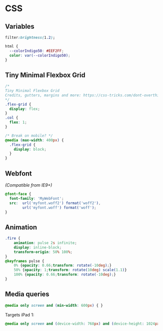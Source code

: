 # CSS

## Variables

```css
filter:brightness(1.2);
```

```css
html {
  --colorIndigo50: #EEF2FF;
  color: var(--colorIndigo50);
}
```

## Tiny Minimal Flexbox Grid

```css
/*
Tiny Minimal Flexbox Grid
Credits, gutters, margins and more: https://css-tricks.com/dont-overthink-flexbox-grids/
*/
.flex-grid {
  display: flex;
}
.col {
  flex: 1;
}

/* Break on mobile? */
@media (max-width: 400px) {
  .flex-grid {
    display: block;
  }
}
```

## Webfont

_(Compatible from IE9+)_

```css
@font-face {
  font-family: 'MyWebFont';
  src:  url('myfont.woff2') format('woff2'),
        url('myfont.woff') format('woff');
}
```

## Animation

```css
.fire {
    animation: pulse 2s infinite;
    display: inline-block;
    transform-origin: 50% 100%;
}
@keyframes pulse {
    0% {opacity: 0.66;transform: rotate(-10deg);}
    50% {opacity: 1;transform: rotate(10deg) scale(1.1)}
    100% {opacity: 0.66;transform: rotate(-10deg);}
}
```

## Media queries

```css
@media only screen and (min-width: 600px) { }
```

Targets iPad 1: 

```css
@media only screen and (device-width: 768px) and (device-height: 1024px) { }
```

